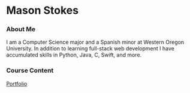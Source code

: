 # Mason Stokes

### About Me

I am a Computer Science major and a Spanish minor at Western Oregon University. In addition to learning full-stack web development I have accumulated skills in Python, Java, C, Swift, and more.

### Course Content

[Portfolio](portfolio)